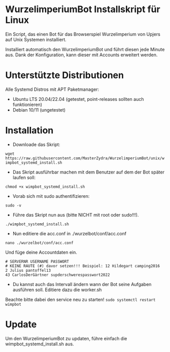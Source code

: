 


# WurzelimperiumBot Installskript für Linux
Ein Script, das einen Bot für das Browserspiel Wurzelimperium von Upjers auf Unix Systemen installiert.

Installiert automatisch den WurzelimperiumBot und führt diesen jede Minute aus. Dank der Konfiguration, kann dieser mit Accounts erweitert werden.


# Unterstützte Distributionen

Alle Systemd Distros mit APT Paketmanager:

- Ubuntu LTS 20.04/22.04 (getestet, point-releases sollten auch funktionieren)
- Debian 10/11 (ungetestet)


# Installation

- Downloade das Skript:

```wget https://raw.githubusercontent.com/MasterZydra/WurzelimperiumBot/unix/wimpbot_systemd_install.sh```

- Das Skript ausführbar machen mit dem Benutzer auf dem der Bot später laufen soll:

```chmod +x wimpbot_systemd_install.sh```

- Vorab sich mit sudo authentifizieren:

```sudo -v```

- Führe das Skript nun aus (bitte NICHT mit root oder sudo!!!).

```./wimpbot_systemd_install.sh```

- Nun editiere die acc.conf in ./wurzelbot/conf/acc.conf

```nano ./wurzelbot/conf/acc.conf```

Und füge deine Accountdaten ein.

```
# SERVERNR USERNAME PASSWORT
# KEINE RAUTE (#) davor setzen!!! Beispiel: 12 Hildegart camping2016
2 Julius pantoffel13
43 CarlosDerGärtner supderschwerespasswort2022
```

- Du kannst auch das Intervall ändern wann der Bot seine Aufgaben ausführen soll. Editiere dazu die worker.sh

Beachte bitte dabei den service neu zu starten!
```sudo systemctl restart wimpbot```

# Update

Um den WurzelimperiumBot zu updaten, führe einfach die wimpbot_systemd_install.sh aus.
